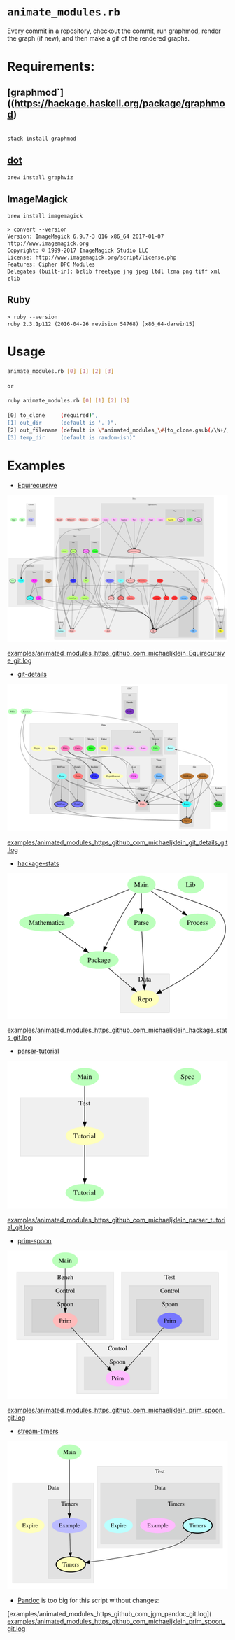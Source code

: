 
# `animate_modules.rb`

Every commit in a repository, checkout the commit, run graphmod, render the graph (if new), and then make a gif of the rendered graphs.


# Requirements:


## [graphmod`]((https://hackage.haskell.org/package/graphmod)

```bash

stack install graphmod
```


## [dot](www.graphviz.org)

```bash
brew install graphviz
```


## ImageMagick

```bash
brew install imagemagick
```

```
> convert --version
Version: ImageMagick 6.9.7-3 Q16 x86_64 2017-01-07 http://www.imagemagick.org
Copyright: © 1999-2017 ImageMagick Studio LLC
License: http://www.imagemagick.org/script/license.php
Features: Cipher DPC Modules
Delegates (built-in): bzlib freetype jng jpeg ltdl lzma png tiff xml zlib
```


## Ruby

```
> ruby --version
ruby 2.3.1p112 (2016-04-26 revision 54768) [x86_64-darwin15]
```


# Usage

```bash
animate_modules.rb [0] [1] [2] [3]

or

ruby animate_modules.rb [0] [1] [2] [3]

[0] to_clone     (required)",
[1] out_dir      (default is '.')",
[2] out_filename (default is \"animated_modules_\#{to_clone.gsub(/\W+/, '_')}.gif\"",
[3] temp_dir     (default is random-ish)"
```


# Examples


- [Equirecursive](https://github.com/michaeljklein/Equirecursive)

![examples/animated_modules_https_github_com_michaeljklein_Equirecursive_git.gif](https://github.com/michaeljklein/animate_modules/raw/master/examples/animated_modules_https_github_com_michaeljklein_Equirecursive_git.gif "Title")

[examples/animated_modules_https_github_com_michaeljklein_Equirecursive_git.log](https://github.com/michaeljklein/animate_modules/raw/master/examples/animated_modules_https_github_com_michaeljklein_Equirecursive_git.log)


- [git-details](https://github.com/michaeljklein/git-details)

![examples/animated_modules_https_github_com_michaeljklein_git_details_git.gif](https://github.com/michaeljklein/animate_modules/raw/master/examples/animated_modules_https_github_com_michaeljklein_git_details_git.gif "Title")

[examples/animated_modules_https_github_com_michaeljklein_git_details_git.log](https://github.com/michaeljklein/animate_modules/raw/master/examples/animated_modules_https_github_com_michaeljklein_git_details_git.log)


- [hackage-stats](https://github.com/michaeljklein/hackage-stats)

![examples/animated_modules_https_github_com_michaeljklein_hackage_stats_git.gif](https://github.com/michaeljklein/animate_modules/raw/master/examples/animated_modules_https_github_com_michaeljklein_hackage_stats_git.gif "Title")

[examples/animated_modules_https_github_com_michaeljklein_hackage_stats_git.log](https://github.com/michaeljklein/animate_modules/raw/master/examples/animated_modules_https_github_com_michaeljklein_hackage_stats_git.log)


- [parser-tutorial](https://github.com/michaeljklein/parser-tutorial)

![examples/animated_modules_https_github_com_michaeljklein_parser_tutorial_git.gif](https://github.com/michaeljklein/animate_modules/raw/master/examples/animated_modules_https_github_com_michaeljklein_parser_tutorial_git.gif "Title")

[examples/animated_modules_https_github_com_michaeljklein_parser_tutorial_git.log](https://github.com/michaeljklein/animate_modules/raw/master/examples/animated_modules_https_github_com_michaeljklein_parser_tutorial_git.log)


- [prim-spoon](https://github.com/michaeljklein/prim-spoon)

![examples/animated_modules_https_github_com_michaeljklein_prim_spoon_git.gif](https://github.com/michaeljklein/animate_modules/raw/master/examples/animated_modules_https_github_com_michaeljklein_prim_spoon_git.gif "Title")

[examples/animated_modules_https_github_com_michaeljklein_prim_spoon_git.log](https://github.com/michaeljklein/animate_modules/raw/master/examples/animated_modules_https_github_com_michaeljklein_prim_spoon_git.log)


- [stream-timers](https://github.com/michaeljklein/stream-timers)

![examples/animated_modules_https_github_com_michaeljklein_stream_timers_git.gif](https://github.com/michaeljklein/animate_modules/raw/master/examples/animated_modules_https_github_com_michaeljklein_stream_timers_git.gif "michaeljklein/stream-timers")


- [Pandoc](https://github.com/jgm/pandoc) is too big for this script without changes:

[examples/animated_modules_https_github_com_jgm_pandoc_git.log](
[examples/animated_modules_https_github_com_michaeljklein_prim_spoon_git.log](https://github.com/michaeljklein/animate_modules/raw/master/examples/animated_modules_https_github_com_jgm_pandoc_git.log)





